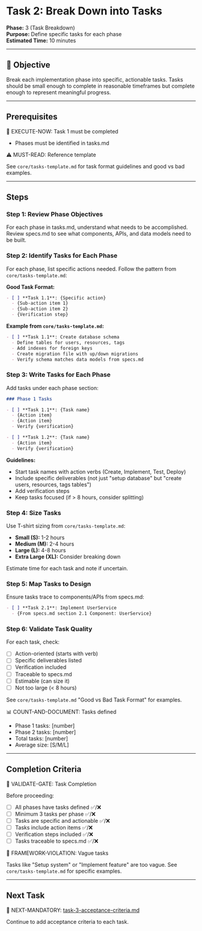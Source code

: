 # Task 2: Break Down into Tasks

**Phase:** 3 (Task Breakdown)  
**Purpose:** Define specific tasks for each phase  
**Estimated Time:** 10 minutes

---

## 🎯 Objective

Break each implementation phase into specific, actionable tasks. Tasks should be small enough to complete in reasonable timeframes but complete enough to represent meaningful progress.

---

## Prerequisites

🛑 EXECUTE-NOW: Task 1 must be completed

- Phases must be identified in tasks.md

⚠️ MUST-READ: Reference template

See `core/tasks-template.md` for task format guidelines and good vs bad examples.

---

## Steps

### Step 1: Review Phase Objectives

For each phase in tasks.md, understand what needs to be accomplished. Review specs.md to see what components, APIs, and data models need to be built.

### Step 2: Identify Tasks for Each Phase

For each phase, list specific actions needed. Follow the pattern from `core/tasks-template.md`:

**Good Task Format:**
```markdown
- [ ] **Task 1.1**: {Specific action}
  - {Sub-action item 1}
  - {Sub-action item 2}
  - {Verification step}
```

**Example from `core/tasks-template.md`:**
```markdown
- [ ] **Task 1.1**: Create database schema
  - Define tables for users, resources, tags
  - Add indexes for foreign keys
  - Create migration file with up/down migrations
  - Verify schema matches data models from specs.md
```

### Step 3: Write Tasks for Each Phase

Add tasks under each phase section:

```markdown
### Phase 1 Tasks

- [ ] **Task 1.1**: {Task name}
  - {Action item}
  - {Action item}
  - Verify {verification}

- [ ] **Task 1.2**: {Task name}
  - {Action item}
  - Verify {verification}
```

**Guidelines:**
- Start task names with action verbs (Create, Implement, Test, Deploy)
- Include specific deliverables (not just "setup database" but "create users, resources, tags tables")
- Add verification steps
- Keep tasks focused (if > 8 hours, consider splitting)

### Step 4: Size Tasks

Use T-shirt sizing from `core/tasks-template.md`:
- **Small (S):** 1-2 hours
- **Medium (M):** 2-4 hours
- **Large (L):** 4-8 hours
- **Extra Large (XL):** Consider breaking down

Estimate time for each task and note if uncertain.

### Step 5: Map Tasks to Design

Ensure tasks trace to components/APIs from specs.md:

```markdown
- [ ] **Task 2.1**: Implement UserService
  - {From specs.md section 2.1 Component: UserService}
```

### Step 6: Validate Task Quality

For each task, check:
- [ ] Action-oriented (starts with verb)
- [ ] Specific deliverables listed
- [ ] Verification included
- [ ] Traceable to specs.md
- [ ] Estimable (can size it)
- [ ] Not too large (< 8 hours)

See `core/tasks-template.md` "Good vs Bad Task Format" for examples.

📊 COUNT-AND-DOCUMENT: Tasks defined
- Phase 1 tasks: [number]
- Phase 2 tasks: [number]
- Total tasks: [number]
- Average size: [S/M/L]

---

## Completion Criteria

🛑 VALIDATE-GATE: Task Completion

Before proceeding:
- [ ] All phases have tasks defined ✅/❌
- [ ] Minimum 3 tasks per phase ✅/❌
- [ ] Tasks are specific and actionable ✅/❌
- [ ] Tasks include action items ✅/❌
- [ ] Verification steps included ✅/❌
- [ ] Tasks traceable to specs.md ✅/❌

🚨 FRAMEWORK-VIOLATION: Vague tasks

Tasks like "Setup system" or "Implement feature" are too vague. See `core/tasks-template.md` for specific examples.

---

## Next Task

🎯 NEXT-MANDATORY: [task-3-acceptance-criteria.md](task-3-acceptance-criteria.md)

Continue to add acceptance criteria to each task.
